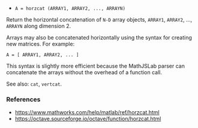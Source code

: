 - `A = horzcat (ARRAY1, ARRAY2, ..., ARRAYN)`

Return the horizontal concatenation of `N-D` array objects, `ARRAY1`, `ARRAY2`,
..., `ARRAYN` along dimension 2.

Arrays may also be concatenated horizontally using the syntax for creating new
matrices. For example:

`A = [ ARRAY1, ARRAY2, ... ]`

This syntax is slightly more efficient because the MathJSLab parser can
concatenate the arrays without the overhead of a function call.

See also: `cat`, `vertcat`.

### References

- https://www.mathworks.com/help/matlab/ref/horzcat.html
- https://octave.sourceforge.io/octave/function/horzcat.html
